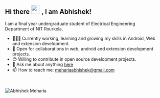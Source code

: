 ## Hi there <img src="https://github.com/sciencepal/sciencepal/blob/master/assets/Hi.gif" width="29px"> , I am Abhishek! 
I am a final year undergraduate student of Electrical Engineering Department of NIT Rourkela.

- 👨🏽‍💻 Currently working, learning and growing my skills in Android, Web and extension development.
- 🤝 Open for collaborations in web, android and extension development projects.
- 😊 Willing to contribute in open source development projects.
- 💬 Ask me about anything [here](https://abhim.in)
- 📫 How to reach me: <a href="mailto:mehariaabhishek@gmail.com">mehariaabhishek@gmail.com</a> 
<br>

 <p align="left"> <img src="https://komarev.com/ghpvc/?username=abhi1code" alt="Abhishek Meharia" /> </p>




